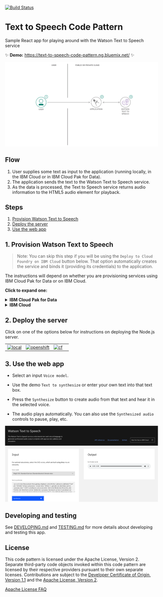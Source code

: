 [![Build Status](https://travis-ci.com/IBM/text-to-speech-code-pattern.svg?branch=master)](https://travis-ci.com/IBM/text-to-speech-code-pattern)

# Text to Speech Code Pattern

Sample React app for playing around with the Watson Text to Speech service

✨ **Demo:** https://text-to-speech-code-pattern.ng.bluemix.net/ ✨

![architecture](doc/source/images/architecture.png)

## Flow

1. User supplies some text as input to the application (running locally, in the IBM Cloud or in IBM Cloud Pak for Data).
1. The application sends the text to the Watson Text to Speech service.
1. As the data is processed, the Text to Speech service returns audio information to the HTML5 audio element for playback.

## Steps

1. [Provision Watson Text to Speech](#1-Provision-Watson-Text-to-Speech)
2. [Deploy the server](#2-Deploy-the-server)
3. [Use the web app](#3-Use-the-web-app)

## 1. Provision Watson Text to Speech

> Note: You can skip this step if you will be using the `Deploy to Cloud Foundry on IBM Cloud` button below. That option automatically creates the service and binds it (providing its credentials) to the application.

The instructions will depend on whether you are provisioning services using IBM Cloud Pak for Data or on IBM Cloud.

**Click to expand one:**

<details><summary><b>IBM Cloud Pak for Data</b></summary>
<p>
<p>
<h4>Install and provision</h4>
<p>
The service is not available by default. An administrator must install it on the IBM Cloud Pak for Data platform, and you must be given access to the service. To determine whether the service is installed, click the <b>Services</b> icon (<img class="lazycontent" src="doc/source/images/services_icon.png" alt="services_icon"/>) and check whether the service is enabled.
<p>
<h4>Gather credentials</h4>
<p>
<ol>
    <li>For production use, create a user to use for authentication. From the main navigation menu (☰), select <b>Administer > Manage users</b> and then <b>+ New user</b>.</li>
    <li>From the main navigation menu (☰), select <b>My instances</b>.</li>
    <li>On the <b>Provisioned instances</b> tab, find your service instance, and then hover over the last column to find and click the ellipses icon. Choose <b>View details</b>.</li>
    <li>Copy the <b>URL</b> to use as the <b>TEXT_TO_SPEECH_URL</b> when you configure credentials.</li>
    <li><i>Optionally, copy the <b>Bearer token</b> to use in development testing only. It is not recommended to use the bearer token except during testing and development because that token does not expire.</i></li>
    <li>Use the <b>Menu</b> and select <b>Users</b> and <b>+ Add user</b> to grant your user access to this service instance. This is the <b>TEXT_TO_SPEECH_USERNAME</b> (and <b>TEXT_TO_SPEECH_PASSWORD</b>) you will use when you configure credentials to allow the Node.js server to authenticate.</li>
</ol>

</details>

<details><summary><b>IBM Cloud</b></summary>
<p>
<h4>Create the service instance</h4>

* If you do not have an IBM Cloud account, register for a free trial account [here](https://cloud.ibm.com/registration).
* Click [here](https://cloud.ibm.com/catalog/services/text-to-speech) to create a **Text to Speech** instance.
  * `Select a region`.
  * `Select a pricing plan` (**Lite** is *free*).
  * Set your `Service name` or use the generated one.
  * Click `Create`.
* Gather credentials
  * Copy the <b>API Key</b> and <b>URL</b> to use when you configure and [deploy the server](#2-Deploy-the-server).

> If you need to find the service later, use the main navigation menu (☰) and select **Resource list** to find the service under **Services**.
Click on the service name to get back to the **Manage** view (where you can collect the **API Key** and **URL**).

</details>

## 2. Deploy the server

Click on one of the options below for instructions on deploying the Node.js server.

|   |   |   |   |
| - | - | - | - |
| [![local](https://raw.githubusercontent.com/IBM/pattern-utils/master/deploy-buttons/local.png)](doc/source/local.md) | [![openshift](https://raw.githubusercontent.com/IBM/pattern-utils/master/deploy-buttons/openshift.png)](doc/source/openshift.md) | [![cf](https://raw.githubusercontent.com/IBM/pattern-utils/master/deploy-buttons/cf.png)](doc/source/cf.md) |

## 3. Use the web app

* Select an input `Voice model`.

* Use the demo `Text to synthesize` or enter your own text into that text box.

* Press the `Synthesize` button to create audio from that text and hear it in the selected voice.

* The audio plays automatically. You can also use the `Synthesized audio` controls to pause, play, etc.

![ui.png](doc/source/images/ui.png)

## Developing and testing

See [DEVELOPING.md](DEVELOPING.md) and [TESTING.md](TESTING.md) for more details about developing and testing this app.

## License

This code pattern is licensed under the Apache License, Version 2. Separate third-party code objects invoked within this code pattern are licensed by their respective providers pursuant to their own separate licenses. Contributions are subject to the [Developer Certificate of Origin, Version 1.1](https://developercertificate.org/) and the [Apache License, Version 2](https://www.apache.org/licenses/LICENSE-2.0.txt).

[Apache License FAQ](https://www.apache.org/foundation/license-faq.html#WhatDoesItMEAN)
